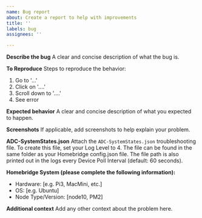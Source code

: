 ```yaml
---
name: Bug report
about: Create a report to help with improvements
title: ''
labels: bug
assignees: ''

---
```


**Describe the bug**
A clear and concise description of what the bug is.

**To Reproduce**
Steps to reproduce the behavior:
1. Go to '...'
2. Click on '....'
3. Scroll down to '....'
4. See error

**Expected behavior**
A clear and concise description of what you expected to happen.

**Screenshots**
If applicable, add screenshots to help explain your problem.

**ADC-SystemStates.json**
Attach the `ADC-SystemStates.json` troubleshooting file. To create this file, set your Log Level to 4. The file can be found in the same folder as your Homebridge config.json file. The file path is also printed out in the logs every Device Poll Interval (default: 60 seconds).

**Homebridge System (please complete the following information):**
 - Hardware: [e.g. Pi3, MacMini, etc.]
 - OS: [e.g. Ubuntu]
 - Node Type/Version: [node10, PM2]

**Additional context**
Add any other context about the problem here.
